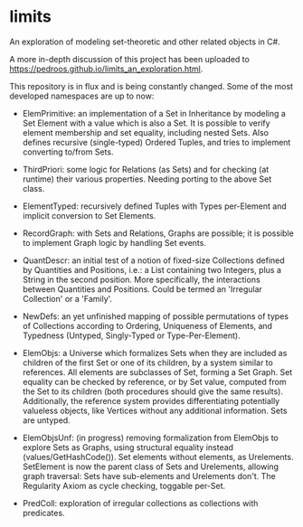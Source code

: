 # limits
An exploration of modeling set-theoretic and other related objects in C#.

A more in-depth discussion of this project has been uploaded to https://pedroos.github.io/limits_an_exploration.html.

This repository is in flux and is being constantly changed.
Some of the most developed namespaces are up to now:

- ElemPrimitive: an implementation of a Set in Inheritance by modeling a Set Element with a value which is also a Set. It is possible to verify element membership and set equality, including nested Sets. Also defines recursive (single-typed) Ordered Tuples, and tries to implement converting to/from Sets.

- ThirdPriori: some logic for Relations (as Sets) and for checking (at runtime) their various properties. Needing porting to the above Set class.

- ElementTyped: recursively defined Tuples with Types per-Element and implicit conversion to Set Elements.

- RecordGraph: with Sets and Relations, Graphs are possible; it is possible to implement Graph logic by handling Set events.

- QuantDescr: an initial test of a notion of fixed-size Collections defined by Quantities and Positions, i.e.: a List containing two Integers, plus a String in the second position. More specifically, the interactions between Quantities and Positions. Could be termed an 'Irregular Collection' or a 'Family'.

- NewDefs: an yet unfinished mapping of possible permutations of types of Collections according to Ordering, Uniqueness of Elements, and Typedness (Untyped, Singly-Typed or Type-Per-Element).

- ElemObjs: a Universe which formalizes Sets when they are included as children of the first Set or one of its children, by a system similar to references. All elements are subclasses of Set, forming a Set Graph. Set equality can be checked by reference, or by Set value, computed from the Set to its children (both procedures should give the same results). Additionally, the reference system provides differentiating potentially valueless objects, like Vertices without any additional information. Sets are untyped.

- ElemObjsUnf: (in progress) removing formalization from ElemObjs to explore Sets as Graphs, using structural equality instead (values/GetHashCode()). Set elements without elements, as Urelements. SetElement is now the parent class of Sets and Urelements, allowing graph traversal: Sets have sub-elements and Urelements don't. The Regularity Axiom as cycle checking, toggable per-Set.

- PredColl: exploration of irregular collections as collections with predicates.
